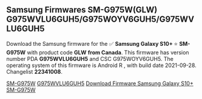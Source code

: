 <h2>Samsung Firmwares SM-G975W(GLW) G975WVLU6GUH5/G975WOYV6GUH5/G975WVLU6GUH5</h2>
Download the Samsung firmware for the ✅ <strong>Samsung Galaxy S10+ </strong> ⭐ <strong>SM-G975W</strong> with product code <strong>GLW</strong> <strong> from Canada</strong>. This firmware has version number PDA <strong>G975WVLU6GUH5</strong> and CSC G975WOYV6GUH5. The operating system of this firmware is Android R , with build date 2021-09-28. Changelist <strong>22341008</strong>.


[SM-G975W](https://samfirm.shop/samsung/model/SM-G975W)
[G975WVLU6GUH5](https://samfirm.shop/samsung/pda/G975WVLU6GUH5)
[Download Firmware Samsung Galaxy S10+ SM-G975W](https://samfirm.shop/samsung/firmware/460483)
